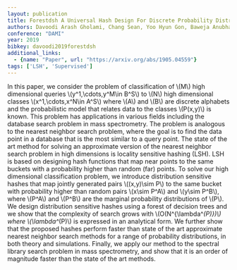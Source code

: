 ```yaml
---
layout: publication
title: Forestdsh A Universal Hash Design For Discrete Probability Distributions
authors: Davoodi Arash Gholami, Chang Sean, Yoo Hyun Gon, Baweja Anubhav, Mongia Mihir, Mohimani Hosein
conference: "DAMI"
year: 2019
bibkey: davoodi2019forestdsh
additional_links:
  - {name: "Paper", url: "https://arxiv.org/abs/1905.04559"}
tags: ['LSH', 'Supervised']
---
```

In this paper, we consider the problem of classification of \\(M\\) high
dimensional queries \\(y^1,\cdots,y^M\in B^S\\) to \\(N\\) high dimensional classes
\\(x^1,\cdots,x^N\in A^S\\) where \\(A\\) and \\(B\\) are discrete alphabets and the
probabilistic model that relates data to the classes \\(P(x,y)\\) is known. This
problem has applications in various fields including the database search
problem in mass spectrometry. The problem is analogous to the nearest neighbor
search problem, where the goal is to find the data point in a database that is
the most similar to a query point. The state of the art method for solving an
approximate version of the nearest neighbor search problem in high dimensions
is locality sensitive hashing (LSH). LSH is based on designing hash functions
that map near points to the same buckets with a probability higher than random
(far) points. To solve our high dimensional classification problem, we
introduce distribution sensitive hashes that map jointly generated pairs
\\((x,y)\sim P\\) to the same bucket with probability higher than random pairs
\\(x\sim P^A\\) and \\(y\sim P^B\\), where \\(P^A\\) and \\(P^B\\) are the marginal probability
distributions of \\(P\\). We design distribution sensitive hashes using a forest of
decision trees and we show that the complexity of search grows with
\\(O(N^\{\lambda^*(P)\})\\) where \\(\lambda^*(P)\\) is expressed in an analytical form.
We further show that the proposed hashes perform faster than state of the art
approximate nearest neighbor search methods for a range of probability
distributions, in both theory and simulations. Finally, we apply our method to
the spectral library search problem in mass spectrometry, and show that it is
an order of magnitude faster than the state of the art methods.
